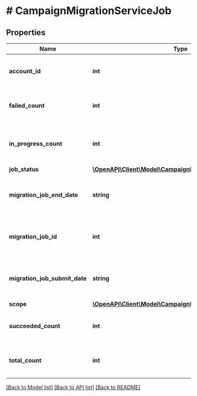 # # CampaignMigrationServiceJob

## Properties

Name | Type | Description | Notes
------------ | ------------- | ------------- | -------------
**account_id** | **int** | &lt;div lang&#x3D;\&quot;ja\&quot;&gt;アカウントID&lt;/div&gt; &lt;div lang&#x3D;\&quot;en\&quot;&gt;Account ID&lt;/div&gt; | [optional]
**failed_count** | **int** | &lt;div lang&#x3D;\&quot;ja\&quot;&gt;失敗キャンペーン数&lt;/div&gt; &lt;div lang&#x3D;\&quot;en\&quot;&gt;Number of failed campaigns&lt;/div&gt; | [optional]
**in_progress_count** | **int** | &lt;div lang&#x3D;\&quot;ja\&quot;&gt;進行中キャンペーン数&lt;/div&gt; &lt;div lang&#x3D;\&quot;en\&quot;&gt;Number of progressing campaigns&lt;/div&gt; | [optional]
**job_status** | [**\OpenAPI\Client\Model\CampaignMigrationServiceJobStatus**](CampaignMigrationServiceJobStatus.md) |  | [optional]
**migration_job_end_date** | **string** | &lt;div lang&#x3D;\&quot;ja\&quot;&gt;マイグレーションジョブ終了日時&lt;/div&gt; &lt;div lang&#x3D;\&quot;en\&quot;&gt;Migration job end date&lt;/div&gt; | [optional]
**migration_job_id** | **int** | &lt;div lang&#x3D;\&quot;ja\&quot;&gt;マイグレーションジョブID&lt;/div&gt; &lt;div lang&#x3D;\&quot;en\&quot;&gt;Migration job ID&lt;/div&gt; | [optional]
**migration_job_submit_date** | **string** | &lt;div lang&#x3D;\&quot;ja\&quot;&gt;マイグレーションジョブ登録日時&lt;/div&gt; &lt;div lang&#x3D;\&quot;en\&quot;&gt;Migration job submit date&lt;/div&gt; | [optional]
**scope** | [**\OpenAPI\Client\Model\CampaignMigrationServiceScope**](CampaignMigrationServiceScope.md) |  | [optional]
**succeeded_count** | **int** | &lt;div lang&#x3D;\&quot;ja\&quot;&gt;正常終了キャンペーン数&lt;/div&gt; &lt;div lang&#x3D;\&quot;en\&quot;&gt;Number of completed campaigns&lt;/div&gt; | [optional]
**total_count** | **int** | &lt;div lang&#x3D;\&quot;ja\&quot;&gt;全キャンペーン数&lt;/div&gt; &lt;div lang&#x3D;\&quot;en\&quot;&gt;Number of total campaigns&lt;/div&gt; | [optional]

[[Back to Model list]](../../README.md#models) [[Back to API list]](../../README.md#endpoints) [[Back to README]](../../README.md)
